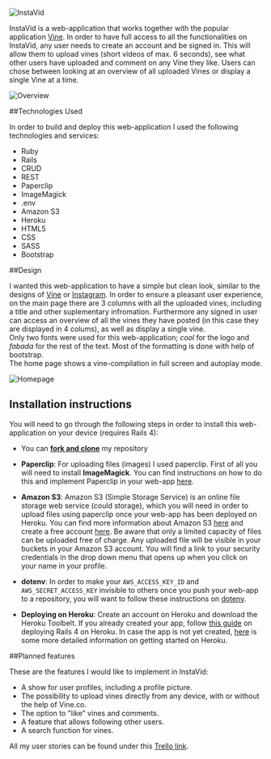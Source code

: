 ![InstaVid](https://i.imgur.com/C271WhY.png)

InstaVid is a web-application that works together with the popular application [Vine](https://vine.co/). 
In order to have full access to all the functionalities on InstaVid, any user needs to create an account and be signed in. This will allow them to upload vines (short videos of max. 6 seconds), see what other users have uploaded and comment on any Vine they like. Users can chose between looking at an overview of all uploaded Vines or display a single Vine at a time.   

                                

![Overview](https://i.imgur.com/jto8jHI.jpg) 
 
 
##Technologies Used

In order to build and deploy this web-application I used the following technologies and services:

- Ruby
- Rails
- CRUD
- REST
- Paperclip
- ImageMagick
- .env
- Amazon S3
- Heroku
- HTML5
- CSS
- SASS
- Bootstrap

##Design

I wanted this web-application to have a simple but clean look, similar to the designs of [Vine](https://vine.co/) or [Instagram](https://www.instagram.com/). In order to ensure a pleasant user experience, on the main page there are 3 columns with all the uploaded vines, including a title and other suplementary infromation. Furthermore any signed in user can access an overview of all the vines they have posted (in this case they are displayed in 4 colums), as well as display a single vine.    
Only two fonts were used for this web-application; _cool_ for the logo and _fabada_ for the rest of the text. Most of the formatting is done with help of bootstrap.   
The home page shows a vine-compilation in full screen and autoplay mode. 

![Homepage](https://i.imgur.com/0pC6t6J.jpg)

## Installation instructions
You will need to go through the following steps in order to install this web-application on your device (requires Rails 4):

- You can [**fork and clone**](https://help.github.com/articles/fork-a-repo/) my repository

- **Paperclip**:
For uploading files (images) I used paperclip. First of all you will need to install **ImageMagick**. You can find instructions on how to do this and implement Paperclip in your web-app [here](https://github.com/thoughtbot/paperclip). 

- **Amazon S3**: Amazon S3 (Simple Storage Service) is an online file storage web service (could storage), which you will need in order to upload files using paperclip once your web-app has been deployed on Heroku. You can find more information about Amazon S3 [here](https://aws.amazon.com/s3/) and create a free account [here](http://docs.aws.amazon.com/AmazonS3/latest/gsg/SigningUpforS3.html). Be aware that only a limited capacity of files can be uploaded free of charge. Any uploaded file will be visible in your buckets in your Amazon S3 account.
You will find a link to your security credentials in the drop down menu that opens up when you click on your name in your profile.

- **dotenv**:
In order to make your `AWS_ACCESS_KEY_ID` and `AWS_SECRET_ACCESS_KEY` invisible to others once you push your web-app to a repository, you will want to follow these instructions on [dotenv](https://github.com/bkeepers/dotenv).

- **Deploying on Heroku**:
Create an account on Heroku and download the Heroku Toolbelt.
If you already created your app, follow [this guide](https://devcenter.heroku.com/articles/rails4) on deploying Rails 4 on Heroku. In case the app is not yet created, [here](https://devcenter.heroku.com/articles/getting-started-with-rails4) is some more detailed information on getting started on Heroku. 


##Planned features

These are the features I would like to implement in InstaVid:

- A show for user profiles, including a profile picture.
- The possibility to upload vines directly from any device, with or without the help of Vine.co.
- The option to "like" vines and comments.
- A feature that allows following other users.
- A search function for vines.

All my user stories can be found under this [Trello link](https://trello.com/b/ghQIs91q/instavid).
